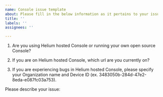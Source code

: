 ```yaml
---
name: Console issue template
about: Please fill in the below information as it pertains to your issue
title: ''
labels: ''
assignees: ''

---
```


1. Are you using Helium hosted Console or running your own open source Console?

2. If you are on Helium hosted Console, which url are you currently on? 

3. If you are experiencing bugs in Helium hosted Console, please specify your Organization name and Device ID (ex. 3483050b-284d-47e2-8eda-e087fc03a753).

Please describe your issue:
